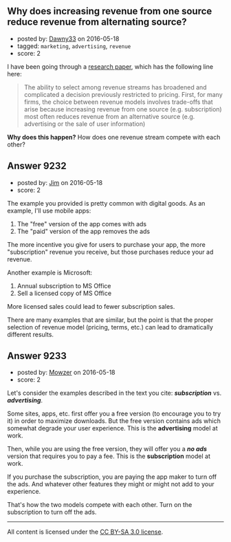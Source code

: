 ## Why does increasing revenue from one source reduce revenue from alternating source?

- posted by: [Dawny33](https://stackexchange.com/users/6444670/dawny33) on 2016-05-18
- tagged: `marketing`, `advertising`, `revenue`
- score: 2

I have been going through a [research paper][1], which has the following line here:

> The ability to select among revenue streams has broadened and
> complicated a decision previously restricted to pricing. First, for
> many firms, the choice between revenue models involves trade-offs that
> arise because increasing revenue from one source (e.g. subscription)
> most often reduces revenue from an alternative source (e.g.
> advertising or the sale of user information)

**Why does this happen?** How does one revenue stream compete with each other?

  [1]: http://papers.ssrn.com/sol3/papers.cfm?abstract_id=2363658


## Answer 9232

- posted by: [Jim](https://stackexchange.com/users/351236/jim) on 2016-05-18
- score: 2

The example you provided is pretty common with digital goods. As an example, I'll use mobile apps:

1. The "free" version of the app comes with ads
2. The "paid" version of the app removes the ads

The more incentive you give for users to purchase your app, the more "subscription" revenue you receive, but those purchases reduce your ad revenue.

Another example is Microsoft:

1. Annual subscription to MS Office 
2. Sell a licensed copy of MS Office

More licensed sales could lead to fewer subscription sales. 

There are many examples that are similar, but the point is that the proper selection of revenue model (pricing, terms, etc.) can lead to dramatically different results. 


## Answer 9233

- posted by: [Mowzer](https://stackexchange.com/users/1803081/mowzer) on 2016-05-18
- score: 2

Let's consider the examples described in the text you cite: ***subscription*** vs. ***advertising***.

Some sites, apps, etc. first offer you a free version (to encourage you to try it) in order to maximize downloads. But the free version contains ads which somewhat degrade your user experience. This is the **advertising** model at work.

Then, while you are using the free version, they will offer you a ***no ads*** version that requires you to pay a fee. This is the **subscription** model at work.

If you purchase the subscription, you are paying the app maker to turn off the ads. And whatever other features they might or might not add to your experience.

That's how the two models compete with each other. Turn on the subscription to turn off the ads.




---

All content is licensed under the [CC BY-SA 3.0 license](https://creativecommons.org/licenses/by-sa/3.0/).
